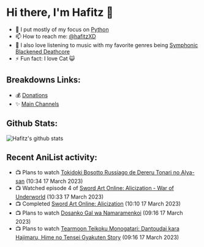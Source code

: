 # Hi there, I'm Hafitz 👋
- 🐍 I put mostly of my focus on [Python](https://python.org)
- 📫 How to reach me: [@hafitzXD](https://t.me/hafitzXD)
- 🎵 I also love listening to music with my favorite genres being [Symphonic Blackened Deathcore](https://youtu.be/qyYmS_iBcy4)
- ⚡ Fun fact: I love Cat 😺

## Breakdowns Links:
- 💰 [Donations](https://t.me/TheBreakdowns/2)
- ✨ [Main Channels](https://t.me/TheBreakdowns)

## Github Stats:
![Hafitz's github stats](https://github-readme-stats.vercel.app/api?username=breakdowns&show_icons=true&count_private=true&bg_color=00000000&text_color=777)

## Recent AniList activity:
<!-- ANILIST_ACTIVITY:start -->

-   📺 Plans to watch [Tokidoki Bosotto Russiago de Dereru Tonari no Alya-san](https://anilist.co/anime/162804) (10:34 17 March 2023)
-   📺 Watched episode 4 of [Sword Art Online: Alicization - War of Underworld](https://anilist.co/anime/108759) (10:33 17 March 2023)
-   📺 Completed [Sword Art Online: Alicization](https://anilist.co/anime/100182) (10:10 17 March 2023)
-   📺 Plans to watch [Dosanko Gal wa Namaramenkoi](https://anilist.co/anime/155963) (09:16 17 March 2023)
-   📺 Plans to watch [Tearmoon Teikoku Monogatari: Dantoudai kara Hajimaru, Hime no Tensei Gyakuten Story](https://anilist.co/anime/154384) (09:16 17 March 2023)

<!-- ANILIST_ACTIVITY:end -->
